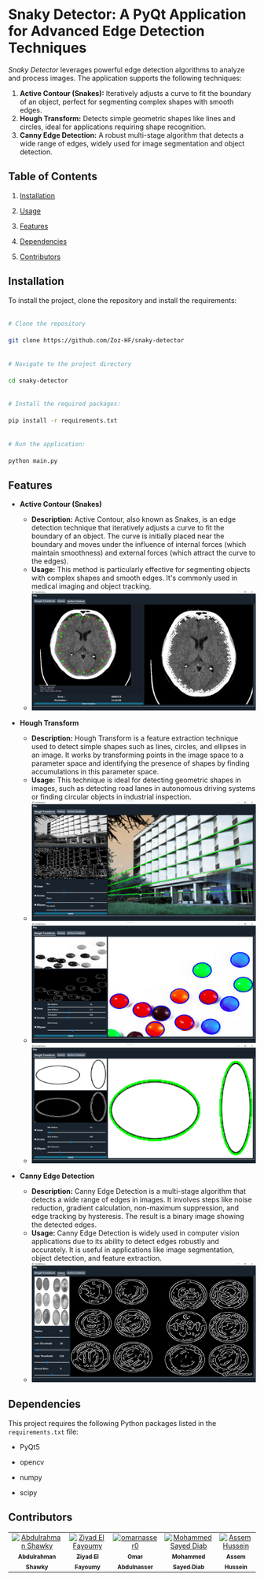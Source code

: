 # Snaky Detector: A PyQt Application for Advanced Edge Detection Techniques  

*Snaky Detector* leverages powerful edge detection algorithms to analyze and process images. The application supports the following techniques:

1. **Active Contour (Snakes):** Iteratively adjusts a curve to fit the boundary of an object, perfect for segmenting complex shapes with smooth edges.
2. **Hough Transform:** Detects simple geometric shapes like lines and circles, ideal for applications requiring shape recognition.
3. **Canny Edge Detection:** A robust multi-stage algorithm that detects a wide range of edges, widely used for image segmentation and object detection.
  

## Table of Contents

1. [Installation](#installation)

2. [Usage](#usage)

3. [Features](#features)

4. [Dependencies](#dependencies)

5. [Contributors](#contributors)

  

## Installation

To install the project, clone the repository and install the requirements:

  

```bash

# Clone the repository

git clone https://github.com/Zoz-HF/snaky-detector

```

```bash

# Navigate to the project directory

cd snaky-detector

```

```bash

# Install the required packages:

pip install -r requirements.txt

```

```bash

# Run the application:

python main.py

```

  
## Features

- **Active Contour (Snakes)**
    
    - **Description:** Active Contour, also known as Snakes, is an edge detection technique that iteratively adjusts a curve to fit the boundary of an object. The curve is initially placed near the boundary and moves under the influence of internal forces (which maintain smoothness) and external forces (which attract the curve to the edges).
    - **Usage:** This method is particularly effective for segmenting objects with complex shapes and smooth edges. It's commonly used in medical imaging and object tracking.
    -   ![K-means](assets/actvcntr_showcase.png)


- **Hough Transform**
    
    - **Description:** Hough Transform is a feature extraction technique used to detect simple shapes such as lines, circles, and ellipses in an image. It works by transforming points in the image space to a parameter space and identifying the presence of shapes by finding accumulations in this parameter space.
    - **Usage:** This technique is ideal for detecting geometric shapes in images, such as detecting road lanes in autonomous driving systems or finding circular objects in industrial inspection.
    - ![K-means](assets/hough_line_showcase.png)
    - ![K-means](assets/hough_circle_showcase.png)
    - ![K-means](assets/hough_ellipse_showcase.png)


- **Canny Edge Detection**
    
    - **Description:** Canny Edge Detection is a multi-stage algorithm that detects a wide range of edges in images. It involves steps like noise reduction, gradient calculation, non-maximum suppression, and edge tracking by hysteresis. The result is a binary image showing the detected edges.
    - **Usage:** Canny Edge Detection is widely used in computer vision applications due to its ability to detect edges robustly and accurately. It is useful in applications like image segmentation, object detection, and feature extraction.
    - ![K-means](assets/cnydet_showcase.png)

  
  

## Dependencies

This project requires the following Python packages listed in the `requirements.txt` file:

- PyQt5

- opencv

- numpy

- scipy

  
## Contributors <a name = "contributors"></a>
<table>
  <tr>
    <td align="center">
    <a href="https://github.com/AbdulrahmanGhitani" target="_black">
    <img src="https://avatars.githubusercontent.com/u/114954706?v=4" width="150px;" alt="Abdulrahman Shawky"/>
    <br />
    <sub><b>Abdulrahman Shawky</b></sub></a>
    </td>
  <td align="center">
    <a href="https://github.com/Zoz-HF" target="_black">
    <img src="https://avatars.githubusercontent.com/u/99608059?v=4" width="150px;" alt="Ziyad El Fayoumy"/>
    <br />
    <sub><b>Ziyad El Fayoumy</b></sub></a>
    </td>
<td align="center">
    <a href="https://github.com/omarnasser0" target="_black">
    <img src="https://avatars.githubusercontent.com/u/100535160?v=4" width="150px;" alt="omarnasser0"/>
    <br />
    <sub><b>Omar Abdulnasser</b></sub></a>
    </td>
    <td align="center">
    <a href="https://github.com/MohamedSayedDiab" target="_black">
    <img src="https://avatars.githubusercontent.com/u/90231744?v=4" width="150px;" alt="Mohammed Sayed Diab"/>
    <br />
    <sub><b>Mohammed Sayed Diab</b></sub></a>
    </td>
     <td align="center">
    <a href="https://github.com/RushingBlast" target="_black">
    <img src="https://avatars.githubusercontent.com/u/96780345?v=4" width="150px;" alt="Assem Hussein"/>
    <br />
    <sub><b>Assem Hussein</b></sub></a>
    </td>
      </tr>
 </table>
